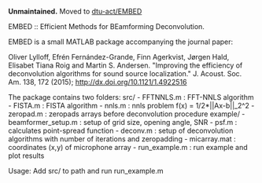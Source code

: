 **Unmaintained.** Moved to [dtu-act/EMBED](https://github.com/dtu-act/EMBED)

EMBED :: Efficient Methods for BEamforming Deconvolution.

EMBED is a small MATLAB package accompanying the journal paper:

Oliver Lylloff, Efrén Fernández-Grande, Finn Agerkvist, Jørgen Hald, Elisabet Tiana Roig and Martin S. Andersen.
"Improving the efficiency of deconvolution algorithms for sound source localization."
J. Acoust. Soc. Am. 138, 172 (2015); http://dx.doi.org/10.1121/1.4922516

The package contains two folders:
src/
	- FFTNNLS.m : FFT-NNLS algorithm
	- FISTA.m : FISTA algorithm
	- nnls.m : nnls problem f(x) = 1/2*||Ax-b||_2^2
	- zeropad.m : zeropads arrays before deconvolution procedure
example/
	- beamformer_setup.m : setup of grid size, opening angle, SNR
	- psf.m : calculates point-spread function
	- deconv.m : setup of deconvolution algorithms with number of iterations and zeropadding
	- micarray.mat : coordinates (x,y) of microphone array
	- run_example.m : run example and plot results
	
Usage: Add src/ to path and run run_example.m
